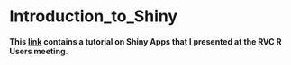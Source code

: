 # Introduction_to_Shiny


#### This [link](https://minesneves.shinyapps.io/shiny_pres/?_ga=2.41455714.1171165732.1611757723-1909644787.1611757723) contains a tutorial on Shiny Apps that I presented at the RVC R Users meeting.
